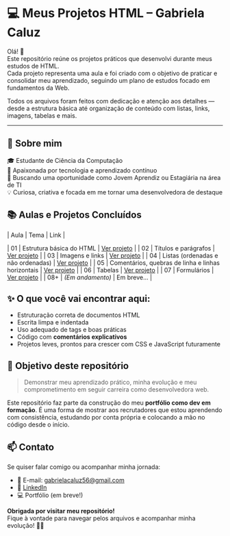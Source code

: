 # 💻 Meus Projetos HTML – Gabriela Caluz

Olá! 👋  
Este repositório reúne os projetos práticos que desenvolvi durante meus estudos de HTML.  
Cada projeto representa uma aula e foi criado com o objetivo de praticar e consolidar meu aprendizado, seguindo um plano de estudos focado em fundamentos da Web.  

Todos os arquivos foram feitos com dedicação e atenção aos detalhes — desde a estrutura básica até organização de conteúdo com listas, links, imagens, tabelas e mais.

---

## 🚀 Sobre mim

🎓 Estudante de Ciência da Computação  
🌱 Apaixonada por tecnologia e aprendizado contínuo  
🎯 Buscando uma oportunidade como Jovem Aprendiz ou Estagiária na área de TI  
💡 Curiosa, criativa e focada em me tornar uma desenvolvedora de destaque

## 📚 Aulas e Projetos Concluídos

| Aula | Tema | Link |

| 01   | Estrutura básica do HTML | [Ver projeto](./01-estrutura-basica/index.html) |
| 02   | Títulos e parágrafos | [Ver projeto](./02-titulos-e-paragrafos/index.html) |
| 03   | Imagens e links | [Ver projeto](./03-imagens-e-links/index.html) |
| 04   | Listas (ordenadas e não ordenadas) | [Ver projeto](./04-listas/index.html) |
| 05   | Comentários, quebras de linha e linhas horizontais | [Ver projeto](./05-comentarios-e-quebras/index.html) |
| 06   | Tabelas | [Ver projeto](./06-tabela-estudo/index.html) |
| 07   | Formulários | [Ver projeto](./07-formulario-cadastro/index.html) |
| 08+  | *(Em andamento)* | Em breve... |

## ✨ O que você vai encontrar aqui:

- Estruturação correta de documentos HTML
- Escrita limpa e indentada
- Uso adequado de tags e boas práticas
- Código com **comentários explicativos**
- Projetos leves, prontos para crescer com CSS e JavaScript futuramente

## 📌 Objetivo deste repositório

> Demonstrar meu aprendizado prático, minha evolução e meu comprometimento em seguir carreira como desenvolvedora web.

Este repositório faz parte da construção do meu **portfólio como dev em formação**. É uma forma de mostrar aos recrutadores que estou aprendendo com consistência, estudando por conta própria e colocando a mão no código desde o início.


## 📫 Contato

Se quiser falar comigo ou acompanhar minha jornada:

- 📧 E-mail: gabrielacaluz56@gmail.com  
- 💼 [LinkedIn](www.linkedin.com/in/gabriela-botini-4b35782a8)  
- 💻 Portfólio (em breve!)  

**Obrigada por visitar meu repositório!**  
Fique à vontade para navegar pelos arquivos e acompanhar minha evolução! 🌱💜  

